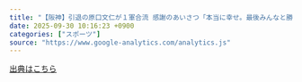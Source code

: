 ```yaml
---
title: "【阪神】引退の原口文仁が１軍合流 感謝のあいさつ「本当に幸せ。最後みんなと勝ちへ必死に」（日刊スポーツ） - Yahoo!ニュース"
date: 2025-09-30 10:16:23 +0900
categories: ["スポーツ"]
source: "https://www.google-analytics.com/analytics.js"
---
```


[出典はこちら](https://www.google-analytics.com/analytics.js)
